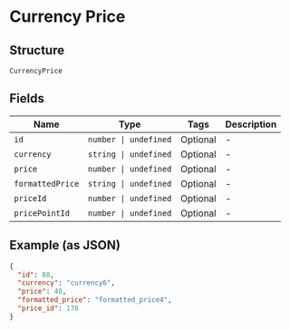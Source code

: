 
# Currency Price

## Structure

`CurrencyPrice`

## Fields

| Name | Type | Tags | Description |
|  --- | --- | --- | --- |
| `id` | `number \| undefined` | Optional | - |
| `currency` | `string \| undefined` | Optional | - |
| `price` | `number \| undefined` | Optional | - |
| `formattedPrice` | `string \| undefined` | Optional | - |
| `priceId` | `number \| undefined` | Optional | - |
| `pricePointId` | `number \| undefined` | Optional | - |

## Example (as JSON)

```json
{
  "id": 88,
  "currency": "currency6",
  "price": 40,
  "formatted_price": "formatted_price4",
  "price_id": 178
}
```

